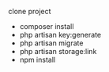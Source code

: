 clone project
- composer install
- php artisan key:generate
- php artisan migrate
- php artisan storage:link
- npm install